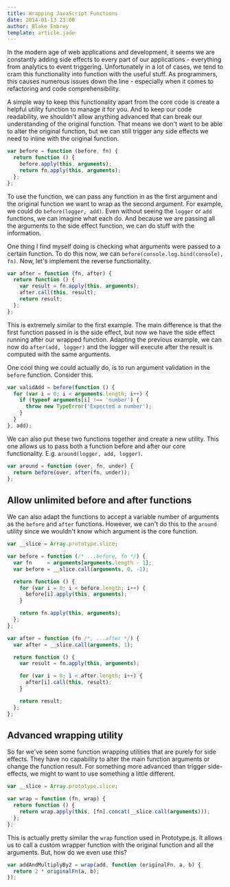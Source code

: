 ```yaml
---
title: Wrapping JavaScript Functions
date: 2014-01-13 23:00
author: Blake Embrey
template: article.jade
---
```


In the modern age of web applications and development, it seems we are constantly adding side effects to every part of our applications - everything from analytics to event triggering. Unfortunately in a lot of cases, we tend to cram this functionality into function with the useful stuff. As programmers, this causes numerous issues down the line - especially when it comes to refactoring and code comprehensibility.

A simple way to keep this functionality apart from the core code is create a helpful utility function to manage it for you. And to keep our code readability, we shouldn't allow anything advanced that can break our understanding of the original function. That means we don't want to be able to alter the original function, but we can still trigger any side effects we need to inline with the original function.

```javascript
var before = function (before, fn) {
  return function () {
    before.apply(this, arguments);
    return fn.apply(this, arguments);
  };
};
```

To use the function, we can pass any function in as the first argument and the original function we want to wrap as the second argument. For example, we could do `before(logger, add)`. Even without seeing the `logger` or `add` functions, we can imagine what each do. And because we are passing all the arguments to the side effect function, we can do stuff with the information.

One thing I find myself doing is checking what arguments were passed to a certain function. To do this now, we can `before(console.log.bind(console), fn)`. Now, let's implement the reverse functionality.

```javascript
var after = function (fn, after) {
  return function () {
    var result = fn.apply(this, arguments);
    after.call(this, result);
    return result;
  };
};
```

This is extremely similar to the first example. The main difference is that the first function passed in is the side effect, but now we have the side effect running after our wrapped function. Adapting the previous example, we can now do `after(add, logger)` and the logger will execute after the result is computed with the same arguments.

One cool thing we could actually do, is to run argument validation in the `before` function. Consider this.

```javascript
var validAdd = before(function () {
  for (var i = 0; i < arguments.length; i++) {
    if (typeof arguments[i] !== 'number') {
      throw new TypeError('Expected a number');
    }
  }
}, add);
```

We can also put these two functions together and create a new utility. This one allows us to pass both a function before and after our core functionality. E.g. `around(logger, add, logger)`.

```javascript
var around = function (over, fn, under) {
  return before(over, after(fn, under));
};
```

## Allow unlimited before and after functions

We can also adapt the functions to accept a variable number of arguments as the `before` and `after` functions. However, we can't do this to the `around` utility since we wouldn't know which argument is the core function.

```javascript
var __slice = Array.prototype.slice;

var before = function (/* ...before, fn */) {
  var fn     = arguments[arguments.length - 1];
  var before = __slice.call(arguments, 0, -1);

  return function () {
    for (var i = 0; i < before.length; i++) {
      before[i].apply(this, arguments);
    }

    return fn.apply(this, arguments);
  };
};

var after = function (fn /*, ...after */) {
  var after = __slice.call(arguments, 1);

  return function () {
    var result = fn.apply(this, arguments);

    for (var i = 0; i < after.length; i++) {
      after[i].call(this, result);
    }

    return result;
  };
};
```

## Advanced wrapping utility

So far we've seen some function wrapping utilities that are purely for side effects. They have no capability to alter the main function arguments or change the function result. For something more advanced than trigger side-effects, we might to want to use something a little different.

```javascript
var __slice = Array.prototype.slice;

var wrap = function (fn, wrap) {
  return function () {
    return wrap.apply(this, [fn].concat(__slice.call(arguments)));
  };
};
```

This is actually pretty similar the `wrap` function used in Prototype.js. It allows us to call a custom wrapper function with the original function and all the arguments. But, how do we even use this?

```javascript
var addAndMultiplyBy2 = wrap(add, function (originalFn, a, b) {
  return 2 * originalFn(a, b);
});
```
